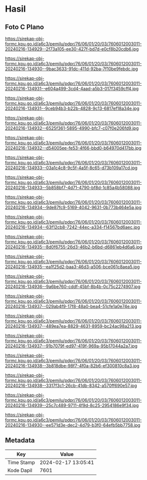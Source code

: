 # Hasil

## Foto C Plano

https://sirekap-obj-formc.kpu.go.id/a6c3/pemilu/pdpr/76/06/01/20/03/7606012003011-20240216-134929--2f73a105-ee30-427f-bd7d-e0cf8b20cdb6.jpg

https://sirekap-obj-formc.kpu.go.id/a6c3/pemilu/pdpr/76/06/01/20/03/7606012003011-20240216-134930--9bac3633-91dc-411d-92ba-7f10be9febdc.jpg

https://sirekap-obj-formc.kpu.go.id/a6c3/pemilu/pdpr/76/06/01/20/03/7606012003011-20240216-134931--e604a499-3cd4-4aad-a5b3-017f3459cff4.jpg

https://sirekap-obj-formc.kpu.go.id/a6c3/pemilu/pdpr/76/06/01/20/03/7606012003011-20240216-134931--9ceb94b3-b22b-4828-9c13-6817ef18a34e.jpg

https://sirekap-obj-formc.kpu.go.id/a6c3/pemilu/pdpr/76/06/01/20/03/7606012003011-20240216-134932--6525f361-5895-4990-bfc7-c07f0e206fd9.jpg

https://sirekap-obj-formc.kpu.go.id/a6c3/pemilu/pdpr/76/06/01/20/03/7606012003011-20240216-134932--d54005ee-fe53-4f66-bbd0-b64970d417bb.jpg

https://sirekap-obj-formc.kpu.go.id/a6c3/pemilu/pdpr/76/06/01/20/03/7606012003011-20240216-134933--03a1c4c8-9c5f-4a5f-8c65-d73b109a17cd.jpg

https://sirekap-obj-formc.kpu.go.id/a6c3/pemilu/pdpr/76/06/01/20/03/7606012003011-20240216-134933--5b858bf7-4d71-4790-bf8d-1c85a4b58088.jpg

https://sirekap-obj-formc.kpu.go.id/a6c3/pemilu/pdpr/76/06/01/20/03/7606012003011-20240216-134934--9de87fc9-5169-4042-9631-0b773b464e5a.jpg

https://sirekap-obj-formc.kpu.go.id/a6c3/pemilu/pdpr/76/06/01/20/03/7606012003011-20240216-134934--63f12cb8-7242-44ec-a334-f14567bd6aec.jpg

https://sirekap-obj-formc.kpu.go.id/a6c3/pemilu/pdpr/76/06/01/20/03/7606012003011-20240216-134935--8d0f6755-26d3-46b2-b6bd-d6861eb4d6a6.jpg

https://sirekap-obj-formc.kpu.go.id/a6c3/pemilu/pdpr/76/06/01/20/03/7606012003011-20240216-134935--ea1f25d2-baa3-46d3-a506-bce061c8aea5.jpg

https://sirekap-obj-formc.kpu.go.id/a6c3/pemilu/pdpr/76/06/01/20/03/7606012003011-20240216-134936--9a6be760-cddf-45bf-8b4b-0c75c2274907.jpg

https://sirekap-obj-formc.kpu.go.id/a6c3/pemilu/pdpr/76/06/01/20/03/7606012003011-20240216-134937--029ab4f9-17f8-48a0-bea4-51cfe1a0e74e.jpg

https://sirekap-obj-formc.kpu.go.id/a6c3/pemilu/pdpr/76/06/01/20/03/7606012003011-20240216-134937--489ea7ea-8829-4631-8959-bc24ac98a213.jpg

https://sirekap-obj-formc.kpu.go.id/a6c3/pemilu/pdpr/76/06/01/20/03/7606012003011-20240216-134937--91b7079f-ed97-419f-969a-95b17044a2a7.jpg

https://sirekap-obj-formc.kpu.go.id/a6c3/pemilu/pdpr/76/06/01/20/03/7606012003011-20240216-134938--3b818dbe-98f7-4f0a-82b6-ef300810c8a3.jpg

https://sirekap-obj-formc.kpu.go.id/a6c3/pemilu/pdpr/76/06/01/20/03/7606012003011-20240216-134938--3317f3c1-26cb-41db-8342-a570ff690e57.jpg

https://sirekap-obj-formc.kpu.go.id/a6c3/pemilu/pdpr/76/06/01/20/03/7606012003011-20240216-134939--25c7c489-9711-4f9d-8c25-2954186e9f34.jpg

https://sirekap-obj-formc.kpu.go.id/a6c3/pemilu/pdpr/76/06/01/20/03/7606012003011-20240216-134930--ee571d3e-dec2-4d79-b3f0-64efb5bb7758.jpg


## Metadata

| Key        | Value               |
| ---------- | ------------------- |
| Time Stamp | 2024-02-17 13:05:41 |
| Kode Dapil | 7601                |



